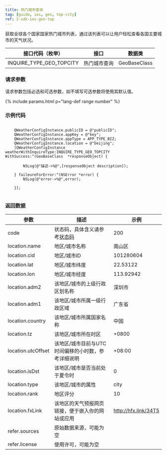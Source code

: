 ```yaml
---
title: 热门城市查询
tag: [guide, ios, geo, top-city]
ref: 2-sdk-ios-geo-top
---
```


获取全球各个国家国家热门城市列表，通过该列表可以让用户轻松查看各国主要城市的天气状况。

| 接口代码（枚举）| 接口                  | 数据类       |
| ------------ | ------------------------ | ------------ |
| INQUIRE_TYPE_GEO_TOPCITY| 热门城市查询  | GeoBaseClass |

### 请求参数

请求参数包括必选和可选参数，如不填写可选参数将使用其默认值。

{% include params.html p="lang-def range number" %}

### 示例代码

```objc 

    QWeatherConfigInstance.publicID = @"publicID";
    QWeatherConfigInstance.appKey = @"key";
    QWeatherConfigInstance.appType = APP_TYPE_BIZ;    
    QWeatherConfigInstance.location = @"beijing";
    [QWeatherConfigInstance weatherWithInquireType:INQUIRE_TYPE_GEO_TOPCITY WithSuccess:^(GeoBaseClass  *responseObject) {
        
        NSLog(@"描述->%@",[responseObject description]);
        
    } faileureForError:^(NSError *error) {
        NSLog(@"error->%@",error);
        
    }];
    
```

### 返回数据

| 参数               | 描述                                                    | 示例                 |
| ------------------ | ------------------------------------------------------- | -------------------- |
| code               | 状态码，具体含义请参考[状态码](/docs/resource/status-code/) | 200                  |
| location.name      | 地区/城市名称                                           | 南山区               |
| location.cid       | 地区/城市ID                                             | 101280604            |
| location.lat       | 地区/城市纬度                                           | 22.53122             |
| location.lon       | 地区/城市经度                                           | 113.92942            |
| location.adm2      | 该地区/城市的上级行政区划名称                           | 深圳市               |
| location.adm1      | 该地区/城市所属一级行政区域                             | 广东省               |
| location.country   | 该地区/城市所属国家名称                                 | 中国                 |
| location.tz        | 该地区/城市所在时区                                     | +0800                |
| location.utcOffset | 该地区/城市目前与UTC时间偏移的小时数，参考详细说明      | +08:00               |
| location.isDst     | 该地区/城市是否当前处于夏令时                           | 0                    |
| location.type      | 该地区/城市的属性                                       | city                 |
| location.rank      | 地区评分                                                | 10                   |
| location.fxLink    | 该地区的天气预报网页链接，便于嵌入你的网站或应用        | http://hfx.link/34T5 |
| refer.sources      | 原始数据来源，可能为空                                  |                      |
| refer.license      | 使用许可，可能为空                                      |                      |

